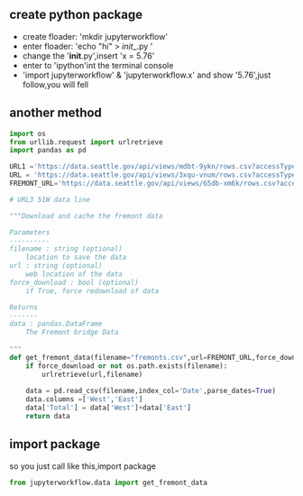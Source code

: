 ## create python package 

- create floader: 'mkdir jupyterworkflow'
- enter floader: 'echo "hi" > _init__.py '
- change the '__init__.py',insert 'x = 5.76'
- enter to 'ipython'int the terminal console
- 'import jupyterworkflow' & 'jupyterworkflow.x' and show '5.76',just follow,you will fell  

## another method 

```python
import os 
from urllib.request import urlretrieve
import pandas as pd

URL1 ='https://data.seattle.gov/api/views/mdbt-9ykn/rows.csv?accessType=DOWNLOAD'
URL = 'https://data.seattle.gov/api/views/3xqu-vnum/rows.csv?accessType=DOWNLOAD'
FREMONT_URL='https://data.seattle.gov/api/views/65db-xm6k/rows.csv?accessType=DOWNLOAD'

# URL3 51W data line 

"""Download and cache the fremont data 

Parameters
----------
filename : string (optional)
    location to save the data 
url : string (optional)
    web location of the data
force_download : bool (optional)
    if True, force redownload of data 

Returns
-------
data : pandas.DataFrame
    The Fremont bridge Data
    
"""    
def get_fremont_data(filename="fremonts.csv",url=FREMONT_URL,force_download=False):
    if force_download or not os.path.exists(filename):
        urlretrieve(url,filename)
        
    data = pd.read_csv(filename,index_col='Date',parse_dates=True)
    data.columns =['West','East']
    data['Total'] = data['West']+data['East']
    return data
```

## import package

so you just call like this,import package

```python
from jupyterworkflow.data import get_fremont_data
```

